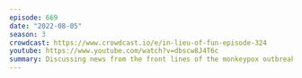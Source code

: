 ```yaml
---
episode: 669
date: "2022-08-05"
season: 3
crowdcast: https://www.crowdcast.io/e/in-lieu-of-fun-episode-324
youtube: https://www.youtube.com/watch?v=dbscw8J4T6c
summary: Discussing news from the front lines of the monkeypox outbreak
---
```

